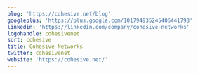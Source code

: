```yaml
---
blog: 'https://cohesive.net/blog'
googleplus: 'https://plus.google.com/101794935245405441798'
linkedin: 'https://linkedin.com/company/cohesive-networks'
logohandle: cohesivenet
sort: cohesive
title: Cohesive Networks
twitter: cohesivenet
website: 'https://cohesive.net/'
---
```


